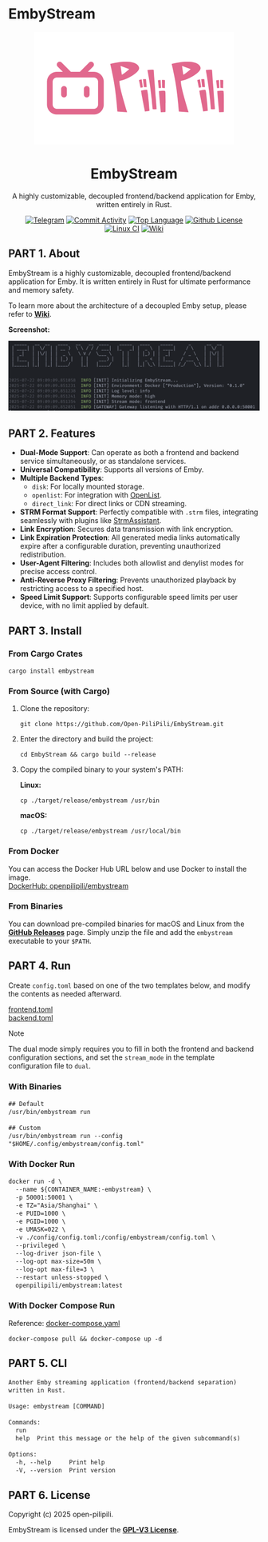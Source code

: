 # EmbyStream

<p align="center">
<a href="https://github.com/Open-PiliPili/EmbyStream">
<img alt="EmbyStream Logo" src="https://raw.githubusercontent.com/Open-PiliPili/EmbyStream/main/res/imgs/logo.jpg" width="400" />
</a>
</p>
<h1 align="center">EmbyStream</h1>
<p align="center">
A highly customizable, decoupled frontend/backend application for Emby, written entirely in Rust.
</p>
<p align="center">
<a href="https://t.me/openpilipili_chat"><img src="https://img.shields.io/badge/-Telegram_Group-red?color=blue&logo=telegram&logoColor=white" alt="Telegram"></a>
<a href="https://github.com/open-pilipili/EmbyStream/commit/main"><img src="https://img.shields.io/github/commit-activity/m/open-pilipili/EmbyStream/main" alt="Commit Activity"></a>
<a href="https://github.com/open-pilipili/EmbyStream"><img src="https://img.shields.io/github/languages/top/open-pilipili/EmbyStream" alt="Top Language"></a>
<a href="https://github.com/open-pilipili/EmbyStream/blob/main/LICENSE"><img src="https://img.shields.io/github/license/open-pilipili/EmbyStream" alt="Github License"></a>
<a href="https://github.com/Open-PiliPili/EmbyStream/actions/workflows/ci.yaml"><img src="https://github.com/Open-PiliPili/EmbyStream/actions/workflows/ci.yaml/badge.svg" alt="Linux CI"></a> <a href="https://github.com/open-pilipili/EmbyStream/wiki"><img src="https://img.shields.io/badge/-Wiki-red?color=blue&logo=github&logoColor=white" alt="Wiki"></a>
</p>

## PART 1. About

EmbyStream is a highly customizable, decoupled frontend/backend application for Emby. It is written entirely in Rust for ultimate performance and memory safety.

To learn more about the architecture of a decoupled Emby setup, please refer to [**Wiki**](https://www.google.com/search?q=https://github.com/Open-PiliPili/EmbyStream/wiki).

**Screenshot:**

<div align="center">
 <img src="https://raw.githubusercontent.com/Open-PiliPili/EmbyStream/main/res/imgs/run_log.png"/>
</div>

## PART 2. Features

- **Dual-Mode Support**: Can operate as both a frontend and backend service simultaneously, or as standalone services.
- **Universal Compatibility**: Supports all versions of Emby.
- **Multiple Backend Types**:
    - `disk`: For locally mounted storage.
    - `openlist`: For integration with [OpenList](https://github.com/OpenListTeam/OpenList).
    - `direct_link`: For direct links or CDN streaming.
- **STRM Format Support**: Perfectly compatible with `.strm` files, integrating seamlessly with plugins like [StrmAssistant](https://github.com/sjtuross/StrmAssistant/wiki).
- **Link Encryption**: Secures data transmission with link encryption.
- **Link Expiration Protection**: All generated media links automatically expire after a configurable duration, preventing unauthorized redistribution.
- **User-Agent Filtering**: Includes both allowlist and denylist modes for precise access control.
- **Anti-Reverse Proxy Filtering**: Prevents unauthorized playback by restricting access to a specified host.
- **Speed Limit Support**: Supports configurable speed limits per user device, with no limit applied by default.

## PART 3. Install

### From Cargo Crates
```shell
cargo install embystream
```

### From Source (with Cargo)

1. Clone the repository:

   ```shell
   git clone https://github.com/Open-PiliPili/EmbyStream.git
   ```

2. Enter the directory and build the project:

   ```shell
   cd EmbyStream && cargo build --release
   ```

3. Copy the compiled binary to your system's PATH:

    **Linux:**
    ```shell
    cp ./target/release/embystream /usr/bin
    ```

    **macOS:**

    ```shell
    cp ./target/release/embystream /usr/local/bin
    ```

### From Docker
You can access the Docker Hub URL below and use Docker to install the image.   
[DockerHub: openpilipili/embystream](https://hub.docker.com/r/openpilipili/embystream)

### From Binaries

You can download pre-compiled binaries for macOS and Linux from the [**GitHub Releases**](https://github.com/Open-PiliPili/EmbyStream/tags) page. Simply unzip the file and add the `embystream` executable to your `$PATH`.

## PART 4. Run

Create `config.toml` based on one of the two templates below, and modify the contents as needed afterward.   

[frontend.toml](https://github.com/Open-PiliPili/EmbyStream/blob/main/template/config/frontend.toml)   
[backend.toml](https://github.com/Open-PiliPili/EmbyStream/blob/main/template/config/backend.toml)

> [!NOTE]
> The dual mode simply requires you to fill in both the frontend and backend configuration sections, and set the `stream_mode` in the template configuration file to `dual`.

### With Binaries
```shell
## Default
/usr/bin/embystream run

## Custom
/usr/bin/embystream run --config "$HOME/.config/embystream/config.toml"
```

### With Docker Run

```shell
docker run -d \
  --name ${CONTAINER_NAME:-embystream} \
  -p 50001:50001 \
  -e TZ="Asia/Shanghai" \
  -e PUID=1000 \
  -e PGID=1000 \
  -e UMASK=022 \
  -v ./config/config.toml:/config/embystream/config.toml \
  --privileged \
  --log-driver json-file \
  --log-opt max-size=50m \
  --log-opt max-file=3 \
  --restart unless-stopped \
  openpilipili/embystream:latest
```

### With Docker Compose Run

Reference: [docker-compose.yaml](https://raw.githubusercontent.com/Open-PiliPili/EmbyStream/main/template/docker/docker-compose.yaml)
```shell
docker-compose pull && docker-compose up -d
```

## PART 5. CLI

```shell
Another Emby streaming application (frontend/backend separation) written in Rust.

Usage: embystream [COMMAND]

Commands:
  run   
  help  Print this message or the help of the given subcommand(s)

Options:
  -h, --help     Print help
  -V, --version  Print version
```

## PART 6. License

Copyright (c) 2025 open-pilipili.

EmbyStream is licensed under the **[GPL-V3 License](https://www.gnu.org/licenses/gpl-3.0.html)**. 